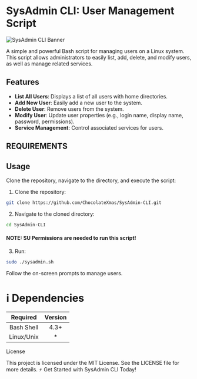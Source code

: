 # SysAdmin CLI: User Management Script

![SysAdmin CLI Banner](https://img.shields.io/badge/SysAdmin%20CLI-User%20Management-blue)

A simple and powerful Bash script for managing users on a Linux system. This script allows administrators to easily list, add, delete, and modify users, as well as manage related services.

## Features

- **List All Users**: Displays a list of all users with home directories.
- **Add New User**: Easily add a new user to the system.
- **Delete User**: Remove users from the system.
- **Modify User**: Update user properties (e.g., login name, display name, password, permissions).
- **Service Management**: Control associated services for users.

## REQUIREMENTS



## Usage

Clone the repository, navigate to the directory, and execute the script:

1. Clone the repository:
```bash
git clone https://github.com/ChocolateXmas/SysAdmin-CLI.git
```
2. Navigate to the cloned directory:
```bash
cd SysAdmin-CLI
```
#### NOTE: SU Permissions are needed to run this script!
3. Run:
```bash
sudo ./sysadmin.sh
```
Follow the on-screen prompts to manage users.

# :information_source: Dependencies

| Required | Version |
| :---: | :---: |
| Bash Shell | 4.3+ |
| Linux/Unix | * |

License

This project is licensed under the MIT License. See the LICENSE file for more details.
⚡ Get Started with SysAdmin CLI Today!